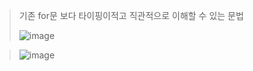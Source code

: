 > 기존 for문 보다 타이핑이적고 직관적으로 이해할 수 있는 문법
>
> ![image](https://github.com/lbk00/study_record/assets/99525751/888a49a7-406e-4746-8c80-3d628c904233)

>
> ![image](https://github.com/lbk00/study_record/assets/99525751/9a046e9d-3567-4211-9457-153a93e77776)

